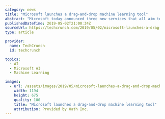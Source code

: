 ```yaml
---
category: news
title: "Microsoft launches a drag-and-drop machine learning tool"
abstract: "Microsoft today announced three new services that all aim to simplify the process of machine learning. These range from a new interface for a tool that completely automates the process of creating models, to a new no-code visual interface for building, training and deploying models, all the way to hosted Jupyter-style notebooks for advanced users. Getting started with machine learning is hard. Even to run the most basic of experiments takes a..."
publishedDateTime: 2019-05-02T21:00:34Z
sourceUrl: https://techcrunch.com/2019/05/02/microsoft-launches-a-drag-and-drop-machine-learning-tool-and-hosted-jupyter-notebooks/
type: article

provider:
  name: TechCrunch
  id: techcrunch

topics:
  - AI
  - Microsoft AI
  - Machine Learning

images:
  - url: /assets/images/2019/05/microsoft-launches-a-drag-and-drop-machine-learning-tool-1.jpg
    width: 1194
    height: 675
    quality: 100
    title: "Microsoft launches a drag-and-drop machine learning tool"
    attribution: Provided by Oath Inc.
---
```

